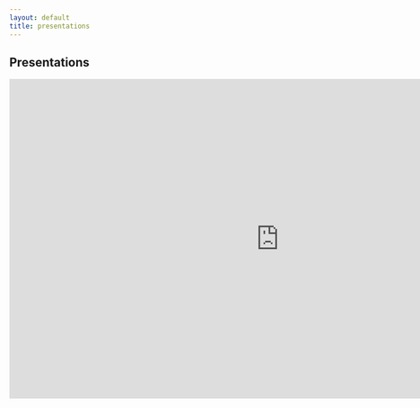 ```yaml
---
layout: default
title: presentations
---
```


## Presentations

<iframe src="https://docs.google.com/presentation/d/1PdVHpWYeJXoZXjJ3ZUSju2A9kwKt1YHkcIZc0dd3oH0/embed?start=false&loop=false&delayms=3000" frameborder="0" width="960" height="569" allowfullscreen="true" mozallowfullscreen="true" webkitallowfullscreen="true"></iframe>